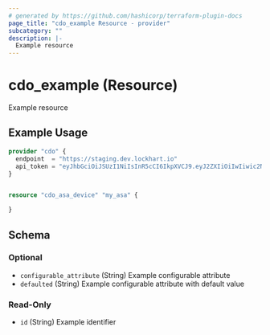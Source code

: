 ```yaml
---
# generated by https://github.com/hashicorp/terraform-plugin-docs
page_title: "cdo_example Resource - provider"
subcategory: ""
description: |-
  Example resource
---
```


# cdo_example (Resource)

Example resource

## Example Usage

```terraform
provider "cdo" {
  endpoint  = "https://staging.dev.lockhart.io"
  api_token = "eyJhbGciOiJSUzI1NiIsInR5cCI6IkpXVCJ9.eyJ2ZXIiOiIwIiwic2NvcGUiOlsidHJ1c3QiLCJyZWFkIiwid3JpdGUiLCI1Nzc4YzRiNC02N2EzLTQ4OTUtOTliZC1hMmY2YjMwY2Q2YjciXSwiYW1yIjoic2FtbCIsInJvbGVzIjpbIlJPTEVfU1VQRVJfQURNSU4iXSwiaXNzIjoiaXRkIiwiY2x1c3RlcklkIjoiMSIsImlkIjoiMjZkNWE2YjQtMTBhMS00NGY0LTgwZTUtMmYzMTI3ZmRmNmYzIiwic3ViamVjdFR5cGUiOiJ1c2VyIiwianRpIjoiY2M2MThiYzctNmFjMS00MWU2LWE3OTItOWQ2NjQ0N2VkNDA3IiwicGFyZW50SWQiOiI1Nzc4YzRiNC02N2EzLTQ4OTUtOTliZC1hMmY2YjMwY2Q2YjciLCJjbGllbnRfaWQiOiJhcGktY2xpZW50In0.IKux-poH914XqyYx3fDPXe5aCicbcDm-LoOtVIc5Jjcu1a0eZ6_Vc-a05LiO7cRc56ZdUyEyxtjQ7hehFWWRH3w9xpk5_UBeCqc47rRxKMOAxRVX8ftsqF2GVpHLzWscCE7Dkhhkz-GGqGwOyqwe8UiOMTQNnYa_C35w7xfeYHPqxfyCjt4HkDcF7Zgbkla9WrwvIfeZPlS_j09FAJVmAx6J5Wv4iEeKKu1UBALqzwanCg-AhVQLvgT4HwOlYPFv346TWWfzelyhE4PKaNyOCIV1gf_BCI1fMJcMRLQHWL9CJfuSMRYfNQ0PFsw3_meX6XjhfHzHXaOeqO4lv-iPmA"
}


resource "cdo_asa_device" "my_asa" {

}
```

<!-- schema generated by tfplugindocs -->
## Schema

### Optional

- `configurable_attribute` (String) Example configurable attribute
- `defaulted` (String) Example configurable attribute with default value

### Read-Only

- `id` (String) Example identifier
